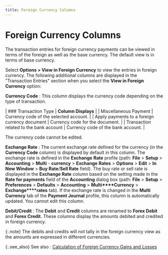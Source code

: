 ```yaml
---
title: Foreign Currency Columns
---
```


# Foreign Currency Columns


The transaction entries for foreign currency payments can be viewed  in terms of the foreign as well as the base currency. The default view  is in terms of base currency.


Select **Options &gt; View in Foreign 
 Currency** to view the entries in foreign currency. The following  additional columns are displayed in the "Transaction Entries"  section when you select the **View in Foreign 
 Currency** option:


**Currency Code**
: This column displays the currency code depending  on the type of transaction.


| ### Transaction Type | **Column Displays** |
| Miscellaneous Payment | Currency code of the selected account. |
| Apply payments to a foreign currency document | Currency code for the document. |
| Transaction related to the bank account | Currency code of the bank account. |



The currency code cannot be edited.


**Exchange Rate**
: The current exchange rate defined for the currency  (in the **Currency Code** column)  is displayed by default in this column. The exchange rate is defined in  the **Exchange** **Rate**  profile (path: **File** > **Setup** > **Accounting**  > **Multi** - **currency**  > **Exchange** **Rates**  > **Options** > **Edit** > **In New Window** >  **Buy Rate**/**Sell 
 Rate** field). The buy rate or sell rate is displayed in the **Exchange Rate** column based on the setting  made in the **Rate for payments** field  of the **Accounting** dialog box (path:  **File** > **Setup**  > **Preferences** > **Defaults**  > **Accounting** > **Multi****Currency** > **Exchange****rates** tab). If the exchange rate  is changed in the **Multi Currency**  tab of the **Payment Journal** profile,  this column is automatically updated. You cannot edit this column.


**Debit/Credit**
: The **Debit** and  **Credit** columns are renamed to  **Forex 
 Debit** and **Forex 
 Credit**. These columns display the amounts debited and credited  in foreign currency.


{:.note}
The debits and credits will not tally in the  foreign currency view as the amounts are expressed in different currencies.


{:.see_also}
See also
: [Calculation  of Foreign Currency Gains and Losses]({{site.acc_baseurl}}/vendor-payments-and-refunds/foreign-currency-payments/calculation_of_foreign_exchange_gains_and_losses.html)
